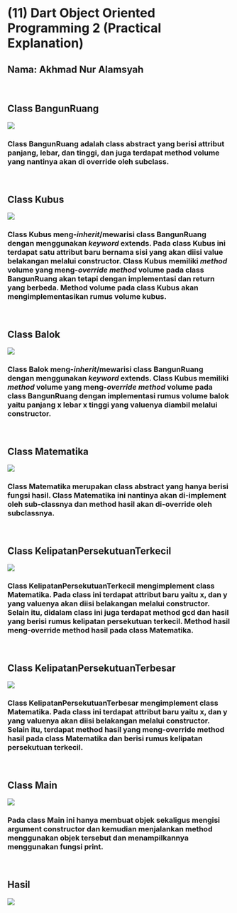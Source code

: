# (11) Dart Object Oriented Programming 2 (Practical Explanation)

## Nama: Akhmad Nur Alamsyah
&nbsp;

## Class BangunRuang
<img src='screenshot/bangun-ruang.png'>

### Class BangunRuang adalah class abstract yang berisi attribut panjang, lebar, dan tinggi, dan juga terdapat method volume yang nantinya akan di override oleh subclass.
&nbsp;

## Class Kubus
<img src='screenshot/kubus.png'>

### Class Kubus meng-*inherit*/mewarisi class BangunRuang dengan menggunakan *keyword* extends. Pada class Kubus ini terdapat satu attribut baru bernama sisi yang akan diisi value belakangan melalui constructor. Class Kubus memiliki *method* volume yang meng-*override method* volume pada class BangunRuang akan tetapi dengan implementasi dan return yang berbeda. Method volume pada class Kubus akan mengimplementasikan rumus volume kubus.
&nbsp;

## Class Balok
<img src='screenshot/balok.png'>

### Class Balok meng-*inherit*/mewarisi class BangunRuang dengan menggunakan *keyword* extends. Class Kubus memiliki *method* volume yang meng-*override method* volume pada class BangunRuang dengan implementasi rumus volume balok yaitu panjang x lebar x tinggi yang valuenya diambil melalui constructor. 
&nbsp;

## Class Matematika
<img src='screenshot/matematika.png'>

### Class Matematika merupakan class abstract yang hanya berisi fungsi hasil. Class Matematika ini nantinya akan di-implement oleh sub-classnya dan method hasil akan di-override oleh subclassnya.
&nbsp;

## Class KelipatanPersekutuanTerkecil
<img src='screenshot/kelipatan-persekutuan-terkecil.png'>

### Class KelipatanPersekutuanTerkecil mengimplement class Matematika. Pada class ini terdapat attribut baru yaitu x, dan y yang valuenya akan diisi belakangan melalui constructor. Selain itu, didalam class ini juga terdapat method gcd dan hasil yang berisi rumus kelipatan persekutuan terkecil. Method hasil meng-override method hasil pada class Matematika. 
&nbsp;

## Class KelipatanPersekutuanTerbesar
<img src='screenshot/kelipatan-persekutuan-terbesar.png'>

### Class KelipatanPersekutuanTerbesar mengimplement class Matematika. Pada class ini terdapat attribut baru yaitu x, dan y yang valuenya akan diisi belakangan melalui constructor. Selain itu, terdapat method hasil yang meng-override method hasil pada class Matematika dan berisi rumus kelipatan persekutuan terkecil.
&nbsp;

## Class Main
<img src='screenshot/main.png'>

### Pada class Main ini hanya membuat objek sekaligus mengisi argument constructor dan kemudian menjalankan method menggunakan objek tersebut dan menampilkannya menggunakan fungsi print.
&nbsp;

## Hasil
<img src='screenshot/hasil.png'>